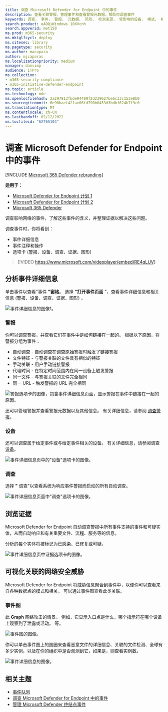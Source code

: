 ```yaml
---
title: 调查 Microsoft Defender for Endpoint 中的事件
description: 查看关联警报、管理事件和查看警报元数据，帮助你调查事件
keywords: 调查， 事件， 警报， 元数据， 风险， 检测来源， 受影响的设备， 模式， 相关
search.product: eADQiWindows 10XVcnh
search.appverid: met150
ms.prod: m365-security
ms.mktglfcycl: deploy
ms.sitesec: library
ms.pagetype: security
ms.author: macapara
author: mjcaparas
ms.localizationpriority: medium
manager: dansimp
audience: ITPro
ms.collection:
- m365-security-compliance
- m365-initiative-defender-endpoint
ms.topic: article
ms.technology: mde
ms.openlocfilehash: 2a297813fbde94499f2d239627be6c33c153e8b0
ms.sourcegitcommit: 6e90baef421ae06fd790b0453d3bdbf624b7f9c0
ms.translationtype: MT
ms.contentlocale: zh-CN
ms.lasthandoff: 02/12/2022
ms.locfileid: "62765104"
---
```

# <a name="investigate-incidents-in-microsoft-defender-for-endpoint"></a>调查 Microsoft Defender for Endpoint 中的事件

[!INCLUDE [Microsoft 365 Defender rebranding](../../includes/microsoft-defender.md)]

**适用于：**
- [Microsoft Defender for Endpoint 计划 1](https://go.microsoft.com/fwlink/p/?linkid=2154037)
- [Microsoft Defender for Endpoint 计划 2](https://go.microsoft.com/fwlink/p/?linkid=2154037)
- [Microsoft 365 Defender](https://go.microsoft.com/fwlink/?linkid=2118804)


调查影响网络的事件，了解这些事件的含义，并整理证据以解决这些问题。

调查事件时，你将看到：

- 事件详细信息
- 事件注释和操作
- 选项卡 (警报、设备、调查、证据、图形) 

> [!VIDEO https://www.microsoft.com/videoplayer/embed/RE4qLUV]

## <a name="analyze-incident-details"></a>分析事件详细信息

单击事件以查看"事件 **"窗格**。 选择 **"打开事件页面** "，查看事件详细信息和相关信息 (警报、设备、调查、证据、图形) 。

![事件详细信息的图像1。](images/atp-incident-details.png)

### <a name="alerts"></a>警报

你可以调查警报，并查看它们在事件中是如何链接在一起的。 根据以下原因，将警报分组为事件：

- 自动调查 - 自动调查在调查原始警报时触发了链接警报
- 文件特征 - 与警报关联的文件具有相似的特征
- 手动关联 - 用户手动链接警报
- 代理时间 - 在特定时间范围内在同一设备上触发警报
- 同一文件 - 与警报关联的文件完全相同
- 同一 URL - 触发警报的 URL 完全相同

![警报选项卡的图像，包含事件详细信息页面，显示警报在事件中链接在一起的原因。](images/atp-incidents-alerts-reason.png)

还可以管理警报并查看警报元数据以及其他信息。 有关详细信息，请参阅 [调查警报](investigate-alerts.md)。

### <a name="devices"></a>设备

还可以调查属于给定事件或与给定事件相关的设备。 有关详细信息，请参阅调查 [设备](investigate-machines.md)。

![事件详细信息页中的"设备"选项卡的图像。](images/atp-incident-device-tab.png)

### <a name="investigations"></a>调查

选择 **"** 调查"以查看系统为响应事件警报而启动的所有自动调查。

![事件详细信息页面中"调查"选项卡的图像。](images/atp-incident-investigations-tab.png)

## <a name="going-through-the-evidence"></a>浏览证据

Microsoft Defender for Endpoint 自动调查警报中所有事件支持的事件和可疑实体，从而自动响应和有关重要文件、流程、服务等的信息。

分析的每个实体将被标记为已感染、已修复或可疑。

![事件详细信息页中证据选项卡的图像。](images/atp-incident-evidence-tab.png)

## <a name="visualizing-associated-cybersecurity-threats"></a>可视化关联的网络安全威胁

Microsoft Defender for Endpoint 将威胁信息聚合到事件中，以便你可以查看来自各种数据点的模式和相关。 可以通过事件图查看此类关联。

### <a name="incident-graph"></a>事件图

此 **Graph** 网络攻击的情景。 例如，它显示入口点是什么，哪个指示符在哪个设备上观察到了泄露或活动。 等。

![事件图的图像。](images/atp-incident-graph-tab.png)

你可以单击事件图上的圆圈来查看恶意文件的详细信息、关联的文件检测、全球有多少实例，以及在你的组织中是否观测到它，如果是，则查看实例数。

![事件详细信息的图像。](images/atp-incident-graph-details.png)

## <a name="related-topics"></a>相关主题

- [事件队列](/microsoft-365/security/defender-endpoint/view-incidents-queue)
- [调查 Microsoft Defender for Endpoint 中的事件](/microsoft-365/security/defender-endpoint/investigate-incidents)
- [管理 Microsoft Defender 终结点事件](/microsoft-365/security/defender-endpoint/manage-incidents)
